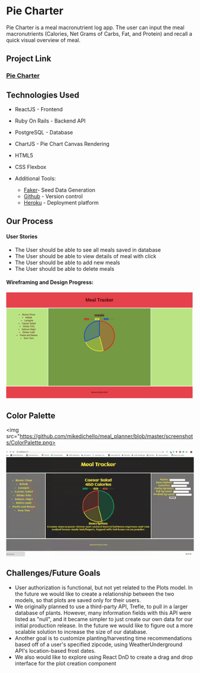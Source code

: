 # Pie Charter
Pie Charter is a meal macronutrient log app. The user can input the meal macronutrients (Calories, Net Grams of Carbs, Fat, and Protein) and recall a quick visual overview of meal.


## Project Link
### [Pie Charter](#)

## Technologies Used
* ReactJS - Frontend
* Ruby On Rails - Backend API
* PostgreSQL - Database
* ChartJS - Pie Chart Canvas Rendering
* HTML5
* CSS Flexbox

* Additional Tools: 
    * [Faker](https://github.com/faker-ruby/faker)- Seed Data Generation
    * [Github](https://github.com/) - Version control
    * [Heroku](https://www.heroku.com/) - Deployment platform
    
   
## Our Process

#### User Stories
* The User should be able to see all meals saved in database
* The User should be able to view details of meal with click
* The User should be able to add new meals
* The User should be able to delete meals

#### Wireframing and Design Progress:

<img src="https://github.com/mikedichello/meal_planner/blob/master/screenshots/mealTrackerDay1.png"/>

## Color Palette
<img src="https://github.com/mikedichello/meal_planner/blob/master/screenshots/ColorPalette.png>


![mealTrackerDay14](https://github.com/mikedichello/meal_planner/blob/master/screenshots/mealTrackerDay2.gif)


## Challenges/Future Goals
* User authorization is functional, but not yet related to the Plots model. In the future we would like to create a relationship between the two models, so that plots are saved only for their users.
* We originally planned to use a third-party API, Trefle, to pull in a larger database of plants. However, many information fields with this API were listed as "null", and it became simpler to just create our own data for our initial production release. In the future we would like to figure out a more scalable solution to increase the size of our database.
* Another goal is to customize planting/harvesting time recommendations based off of a user's specified zipcode, using WeatherUnderground API's location-based frost dates.
* We also would like to explore using React DnD to create a drag and drop interface for the plot creation component

